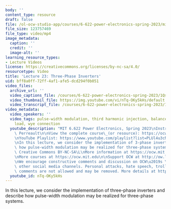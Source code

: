```yaml
---
body: ''
content_type: resource
draft: false
file: /ol-ocw-studio-app/courses/6-622-power-electronics-spring-2023/mit6_622s23_lecture_23_360p_16_9.mp4
file_size: 123757469
file_type: video/mp4
image_metadata:
  caption: ''
  credit: ''
  image-alt: ''
learning_resource_types:
- Lecture Videos
license: https://creativecommons.org/licenses/by-nc-sa/4.0/
resourcetype: Video
title: 'Lecture 23: Three-Phase Inverters'
uid: bff8a0ff-72ff-4af1-afe5-dcd294f0b051
video_files:
  archive_url: ''
  video_captions_file: /courses/6-622-power-electronics-spring-2023/1Qs09Vu5_EFov0jztlXAvysAA0NeubQY4_transcript.webvtt
  video_thumbnail_file: https://img.youtube.com/vi/nTq-OKy5kHs/default.jpg
  video_transcript_file: /courses/6-622-power-electronics-spring-2023/1Qs09Vu5_EFov0jztlXAvysAA0NeubQY4_transcript.pdf
video_metadata:
  video_speakers: ''
  video_tags: pulse-width modulation, third harmonic injection, balanced three-phase
    load, wye connection
  youtube_description: "MIT 6.622 Power Electronics, Spring 2023\nInstructor: David\
    \ Perreault\n\nView the complete course\_(or resource): https://ocw.mit.edu/courses/6-622-power-electronics-spring-2023/\L\
    \nYouTube Playlist: https://www.youtube.com/playlist?list=PLUl4u3cNGP62UTc77mJoubhDELSC8lfR0\n\
    \nIn this lecture, we consider the implementation of 3-phase inverters and describe\
    \ how pulse-width modulation may be realized for three-phase systems.\n\nLicense:\
    \ Creative Commons BY-NC-SA\L\nMore information at https://ocw.mit.edu/terms\L\
    \nMore courses at https://ocw.mit.edu\n\nSupport OCW at http://ow.ly/a1If50zVRlQ\n\
    \nWe encourage constructive comments and discussion on OCW\u2019s YouTube and\
    \ other social media channels. Personal attacks, hate speech, trolling, and inappropriate\
    \ comments are not allowed and may be removed. More details at https://ocw.mit.edu/comments.\n"
  youtube_id: nTq-OKy5kHs
---
```

In this lecture, we consider the implementation of three-phase inverters and describe how pulse-width modulation may be realized for three-phase systems.